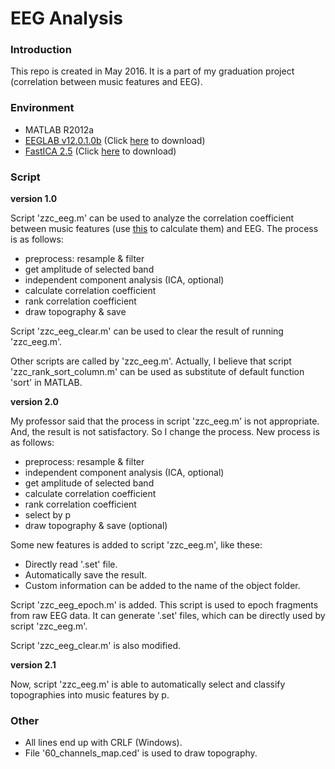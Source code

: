# EEG Analysis #

### Introduction ###

This repo is created in May 2016. It is a part of my graduation project (correlation between music features and EEG).  

### Environment ###

* MATLAB R2012a  
* [EEGLAB v12.0.1.0b](http://sccn.ucsd.edu/eeglab/) (Click [here](https://bitbucket.org/zzc_actual/eeg-analysis/downloads/eeglab12_0_1_0b.zip) to download)  
* [FastICA 2.5](http://research.ics.aalto.fi/ica/fastica/) (Click [here](https://bitbucket.org/zzc_actual/eeg-analysis/downloads/FastICA_2.5.zip) to download)  

### Script ###

**version 1.0**  

Script 'zzc_eeg.m' can be used to analyze the correlation coefficient between music features (use [this](https://bitbucket.org/zzc_actual/music-feature-analysis) to calculate them) and EEG. The process is as follows:  

* preprocess: resample & filter  
* get amplitude of selected band  
* independent component analysis (ICA, optional)  
* calculate correlation coefficient  
* rank correlation coefficient  
* draw topography & save  

Script 'zzc_eeg_clear.m' can be used to clear the result of running 'zzc_eeg.m'.  

Other scripts are called by 'zzc_eeg.m'. Actually, I believe that script 'zzc_rank_sort_column.m' can be used as substitute of default function 'sort' in MATLAB.  

**version 2.0**  

My professor said that the process in script 'zzc_eeg.m' is not appropriate. And, the result is not satisfactory. So I change the process. New process is as follows:  

* preprocess: resample & filter  
* independent component analysis (ICA, optional)  
* get amplitude of selected band  
* calculate correlation coefficient  
* rank correlation coefficient  
* select by p  
* draw topography & save (optional)  

Some new features is added to script 'zzc_eeg.m', like these:  

* Directly read '.set' file.  
* Automatically save the result.  
* Custom information can be added to the name of the object folder.  

Script 'zzc_eeg_epoch.m' is added. This script is used to epoch fragments from raw EEG data. It can generate '.set' files, which can be directly used by script 'zzc_eeg.m'.  

Script 'zzc_eeg_clear.m' is also modified.  

**version 2.1**  

Now, script 'zzc_eeg.m' is able to automatically select and classify topographies into music features by p.  

### Other ###

* All lines end up with CRLF (Windows).  
* File '60_channels_map.ced' is used to draw topography.  